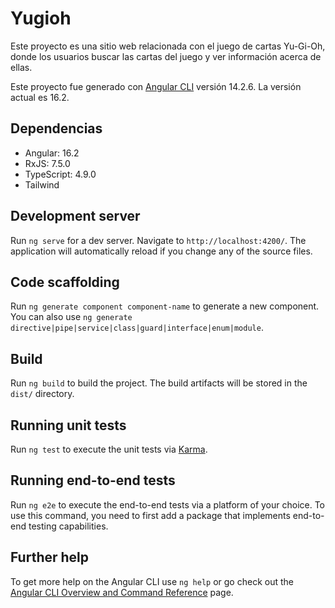 # Yugioh

Este proyecto es una sitio web relacionada con el juego de cartas Yu-Gi-Oh, donde los usuarios buscar las cartas del juego y ver información acerca de ellas.

Este proyecto fue generado con [Angular CLI](https://github.com/angular/angular-cli) versión 14.2.6. La versión actual es 16.2.

## Dependencias

- Angular: 16.2
- RxJS: 7.5.0
- TypeScript: 4.9.0
- Tailwind

## Development server

Run `ng serve` for a dev server. Navigate to `http://localhost:4200/`. The application will automatically reload if you change any of the source files.

## Code scaffolding

Run `ng generate component component-name` to generate a new component. You can also use `ng generate directive|pipe|service|class|guard|interface|enum|module`.

## Build

Run `ng build` to build the project. The build artifacts will be stored in the `dist/` directory.

## Running unit tests

Run `ng test` to execute the unit tests via [Karma](https://karma-runner.github.io).

## Running end-to-end tests

Run `ng e2e` to execute the end-to-end tests via a platform of your choice. To use this command, you need to first add a package that implements end-to-end testing capabilities.

## Further help

To get more help on the Angular CLI use `ng help` or go check out the [Angular CLI Overview and Command Reference](https://angular.io/cli) page.
